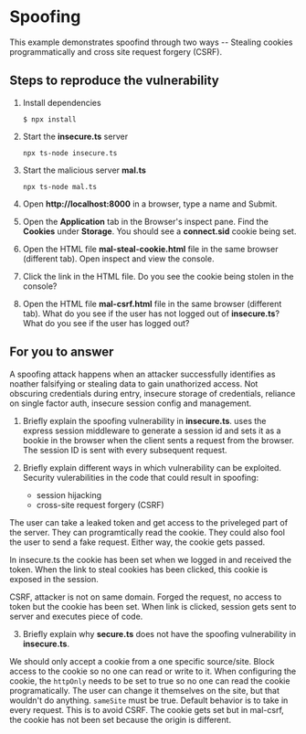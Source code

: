 # Spoofing

This example demonstrates spoofind through two ways -- Stealing cookies programmatically and cross site request forgery (CSRF).

## Steps to reproduce the vulnerability

1. Install dependencies

    `$ npx install`

2. Start the **insecure.ts** server

    `npx ts-node insecure.ts`

3. Start the malicious server **mal.ts**

    `npx ts-node mal.ts`

4. Open __http://localhost:8000__ in a browser, type a name and Submit.

5. Open the __Application__ tab in the Browser's inspect pane. Find the __Cookies__ under __Storage__. You should see a __connect.sid__ cookie being set.

6. Open the HTML file __mal-steal-cookie.html__ file in the same browser (different tab). Open inspect and view the console.

7. Click the link in the HTML file. Do you see the cookie being stolen in the console?

8. Open the HTML file __mal-csrf.html__ file in the same browser (different tab). What do you see if the user has not logged out of **insecure.ts**? What do you see if the user has logged out? 

## For you to answer
A spoofing attack happens when an attacker successfully identifies as noather falsifying or stealing data to gain unathorized access. Not obscuring credentials during entry, insecure storage of credentials, reliance on single factor auth, insecure session config and management.

1. Briefly explain the spoofing vulnerability in **insecure.ts**.
uses the express session middleware to generate a session id and sets it as a bookie in the browser when the client sents a request from the browser. The session ID is sent with every subsequent request.

2. Briefly explain different ways in which vulnerability can be exploited.
Security vulerabilities in the code that could result in spoofing:
    - session hijacking
    - cross-site request forgery (CSRF)

The user can take a leaked token and get access to the priveleged part of the server. They can programtically read the cookie. They could also fool the user to send a fake request. Either way, the cookie gets passed.

In insecure.ts the cookie has been set when we logged in and received the token. When the link to steal cookies has been clicked, this cookie is exposed in the session.

CSRF, attacker is not on same domain. Forged the request, no access to token but the cookie has been set. When link is clicked, session gets sent to server and executes piece of code.

3. Briefly explain why **secure.ts** does not have the spoofing vulnerability in **insecure.ts**.

We should only accept a cookie from a one specific source/site. Block access to the cookie so no one can read or write to it. When configuring the cookie, the `httpOnly` needs to be set to true so no one can read the cookie programatically. The user can change it themselves on the site, but that wouldn't do anything. `sameSite` must be true. Default behavior is to take in every request. This is to avoid CSRF. The cookie gets set but in mal-csrf, the cookie has not been set because the origin is different. 